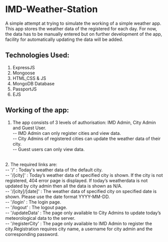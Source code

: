 # IMD-Weather-Station
A simple attempt at trying to simulate the working of a simple weather app. This app stores the weather data of the registered
for each day. For now, the data has to be manually entered but on further development of the app, facility for automatically
updating the data will be added.

## Technologies Used:
1. ExpressJS
2. Mongoose
3. HTML,CSS & JS
4. MongoDB Database
5. PassportJS
6. EJS

## Working of the app:
1. The app consists of 3 levels of authorisation: IMD Admin, City Admin and Guest User. <br/>
-- IMD Admin can only register cities and view data.<br/>
-- City Admins of registered cities can update the weather data of their city.<br/>
-- Guest users can only view data.<br/>
<br/>
2. The required links are:<br/>
-- '/' : Today's weather data of the default city.<br/>
-- '/[city]' : Today’s weather data of specified city is shown. If the city is not registered, 404 error page is displayed.
               If today’s weatherdata is not updated by city admin then all the data is shown as N/A.<br/>
-- '/[city]/[date]' : The weather data of specified city on specified date is shown. Please use the date format YYYY-MM-DD.<br/>
-- '/login' : The login page.<br/>
-- '/logout' : The logout page.<br/>
-- '/updateData' : The page only available to City Admins to update today’s meteorological data to the server.<br/>
-- '/registerCity' : The page only available to IMD Admin to register the city.Registration requires city name, a username
                      for city admin and the corresponding password.<br/>
                 

